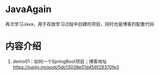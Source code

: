 # JavaAgain
再次学习Java，用于存放学习过程中创建的项目，同时也是博客的配套代码

# 内容介绍

1. demo01：如何一个SpringBoot项目；博客地址 https://juejin.im/post/5dc13038e51d456f28370fe3